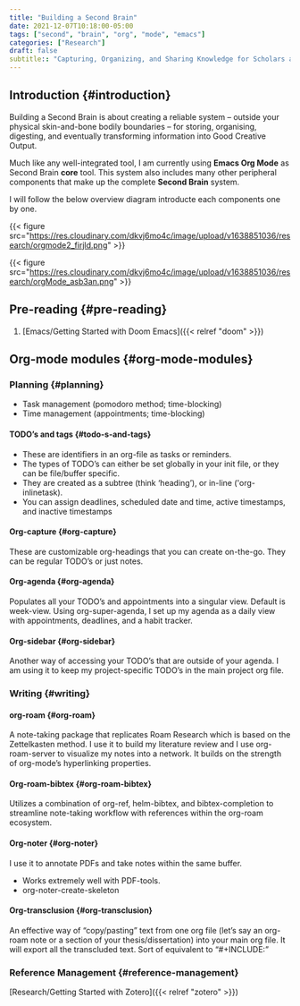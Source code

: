 ```yaml
---
title: "Building a Second Brain"
date: 2021-12-07T10:18:00-05:00
tags: ["second", "brain", "org", "mode", "emacs"]
categories: ["Research"]
draft: false
subtitle:: "Capturing, Organizing, and Sharing Knowledge for Scholars and Researchers"
---
```


## Introduction {#introduction}

Building a Second Brain is about creating a reliable system – outside your physical skin-and-bone bodily boundaries – for storing, organising, digesting, and eventually transforming information into Good Creative Output.

Much like any well-integrated tool, I am currently using **Emacs Org Mode** as Second Brain **core** tool. This system also includes many other peripheral components that make up the complete **Second Brain** system.

I will follow the below overview diagram introducte each components one by one.

{{< figure src="https://res.cloudinary.com/dkvj6mo4c/image/upload/v1638851036/research/orgmode2_firjld.png" >}}

{{< figure src="https://res.cloudinary.com/dkvj6mo4c/image/upload/v1638851036/research/orgMode_asb3an.png" >}}


## Pre-reading {#pre-reading}

1.  [Emacs/Getting Started with Doom Emacs]({{< relref "doom" >}})


## Org-mode modules {#org-mode-modules}


### Planning {#planning}

-   Task management (pomodoro method; time-blocking)
-   Time management (appointments; time-blocking)


#### TODO’s and tags {#todo-s-and-tags}

-   These are identifiers in an org-file as tasks or reminders.
-   The types of TODO’s can either be set globally in your init file, or they can be file/buffer specific.
-   They are created as a subtree (think ‘heading’), or in-line ('org-inlinetask).
-   You can assign deadlines, scheduled date and time, active timestamps, and inactive timestamps


#### Org-capture {#org-capture}

These are customizable org-headings that you can create on-the-go.
They can be regular TODO’s or just notes.


#### Org-agenda {#org-agenda}

Populates all your TODO’s and appointments into a singular view.
Default is week-view.
Using org-super-agenda, I set up my agenda as a daily view with
appointments, deadlines, and a habit tracker.


#### Org-sidebar {#org-sidebar}

Another way of accessing your TODO’s that are outside of your agenda. I
am using it to keep my project-specific TODO’s in the main project org
file.


### Writing {#writing}


#### org-roam {#org-roam}

A note-taking package that replicates Roam Research which is based on
the Zettelkasten method. I use it to build my literature review and I use
org-roam-server to visualize my notes into a network.
It builds on the strength of org-mode’s hyperlinking properties.


#### Org-roam-bibtex {#org-roam-bibtex}

Utilizes a combination of org-ref, helm-bibtex, and
bibtex-completion to streamline note-taking workflow with references
within the org-roam ecosystem.


#### Org-noter {#org-noter}

I use it to annotate PDFs and take notes within the same buffer.

-   Works extremely well with PDF-tools.
-   org-noter-create-skeleton


#### Org-transclusion {#org-transclusion}

An effective way of “copy/pasting” text from one org file (let’s say
an org-roam note or a section of your thesis/dissertation) into your
main org file.
It will export all the transcluded text.
Sort of equivalent to “#+INCLUDE:”


### Reference Management {#reference-management}

[Research/Getting Started with Zotero]({{< relref "zotero" >}})
